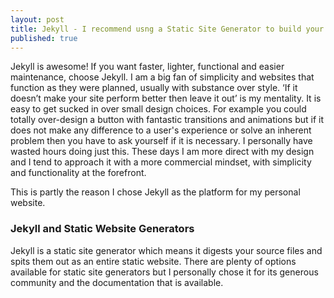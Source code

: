 ```yaml
---
layout: post
title: Jekyll - I recommend usng a Static Site Generator to build your blog
published: true
---
```


Jekyll is awesome! If you want faster, lighter, functional and easier maintenance, choose Jekyll. I am a big fan of simplicity and websites that function as they were planned, usually with substance over style. ‘If it doesn’t make your site perform better then leave it out’ is my mentality. It is easy to get sucked in over small design choices. For example you could totally over-design a button with fantastic transitions and animations but if it does not make any difference to a user's experience or solve an inherent problem then you have to ask yourself if it is necessary. I personally have wasted hours doing just this. These days I am more direct with my design and I tend to approach it with a more commercial mindset, with simplicity and functionality at the forefront.

This is partly the reason I chose Jekyll as the platform for my personal website.

### Jekyll and Static Website Generators
Jekyll is a static site generator which means it digests your source files and spits them out as an entire static website. There are plenty of options available for static site generators but I personally chose it for its generous community and the documentation that is available.
